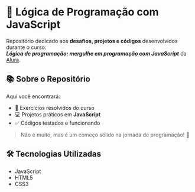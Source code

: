 # 🚀 Lógica de Programação com JavaScript  
Repositório dedicado aos **desafios, projetos e códigos** desenvolvidos durante o curso:  
**_Lógica de programação: mergulhe em programação com JavaScript_** da [Alura](https://www.alura.com.br/).  

## 📚 Sobre o Repositório
Aqui você encontrará:
- 📝 Exercícios resolvidos do curso  
- 💻 Projetos práticos em **JavaScript**  
- ✅ Códigos testados e funcionando  

> Não é muito, mas é um começo sólido na jornada de programação! 🎯  

## 🛠️ Tecnologias Utilizadas
- JavaScript  
- HTML5  
- CSS3  

